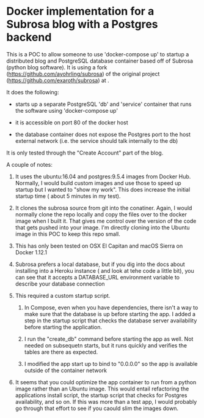 # Docker implementation for a Subrosa blog with a Postgres backend

This is a POC to allow someone to use 'docker-compose up' to startup a distributed blog and PostgreSQL database container based off
of Subrosa (python blog software). It is using a fork (https://github.com/ayohrling/subrosa) of the original project (https://github.com/exaroth/subrosa) at 
. 

It does the following:

- starts up a separate PostgreSQL 'db' and 'service' container that runs the software using 'docker-compose up'

- it is accessible on port 80 of the docker host

- the database container does not expose the Postgres port to the host external network (i.e. the service should talk internally to the db)

It is only tested through the "Create Account" part of the blog.

A couple of notes:

  1) It uses the ubuntu:16.04 and postgres:9.5.4 images from Docker Hub.  Normally, I would build custom images and use those to speed up startup but I wanted to "show my work".  This does increase the initial startup time ( about 5 minutes in my test).
  
  2) It clones the subrosa source from git into the conatiner.  Again, I would normally clone the repo locally and copy the files over to the docker image when I built it. That gives me control over the version of the code that gets pushed into your image.  I'm directly cloning into the Ubuntu image in this POC to keep this repo small.
  
  3) This has only been tested on OSX El Capitan and macOS Sierra on Docker 1.12.1

  4) Subrosa prefers a local database, but if you dig into the docs about installing into a Heroku instance ( and look at tehe code a little bit), you can see that it accepts a DATABASE_URL environment variable to describe your database connection

  5) This required a custom startup script.
        1)  In Compose, even when you have dependencies, there isn't a way to make sure that the database is up before starting the app.  I added a step in the startup script that checks the database server availability before starting the application.

        2) I run the "create_db" command before starting the app as well.  Not needed on subsequetn starts, but it runs quickly and verifies the tables are there as expected.

        3) I modified the app start up to bind to "0.0.0.0" so the app is available outside of the container network

  6) It seems that you could optimize the app container to run from a python image rather than an Ubuntu image.  This would entail refactoring the applications install script, the startup script that checks for Postgres availability, and so on.  If this was more than a test app, I would probably go through that effort to see if you caould slim the images down.
  
